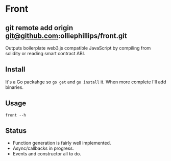 # Front
## git remote add origin git@github.com:olliephillips/front.git

Outputs boilerplate web3.js compatible JavaScript by compiling from solidity or reading smart contract ABI. 

## Install

It's a Go packahge so `go get` and `go install` it. When more complete I'll add binaries.

## Usage 

```front --h```


## Status

- Function generation is fairly well implemented.  
- Async/callbacks in progress.
- Events and constructor all to do.
